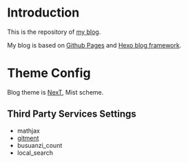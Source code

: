 # Introduction

This is the repository of [my blog](https://koushiro.me).

My blog is based on [Github Pages](https://pages.github.com/) and [Hexo blog framework](https://hexo.io/).


# Theme Config
Blog theme is [NexT](https://github.com/theme-next/hexo-theme-next), Mist scheme.

## Third Party Services Settings

- mathjax
- [gitment](https://github.com/imsun/gitment)
- busuanzi_count
- local_search